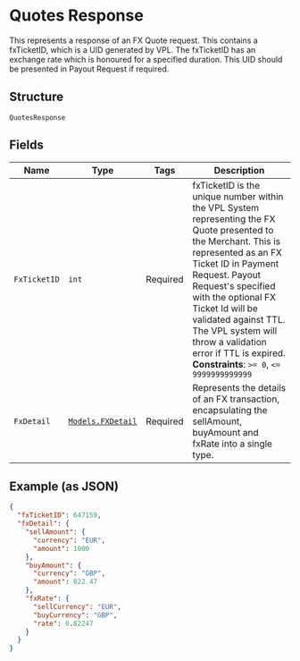 
# Quotes Response

This represents a response of an FX Quote request. This contains a fxTicketID, which is a UID generated by VPL. The fxTicketID has an exchange rate which is honoured for a  specified duration. This UID should be presented in Payout Request if required.

## Structure

`QuotesResponse`

## Fields

| Name | Type | Tags | Description |
|  --- | --- | --- | --- |
| `FxTicketID` | `int` | Required | fxTicketID is the unique number within the VPL System representing the FX Quote presented to the Merchant. This is represented as an FX Ticket ID in Payment Request. Payout Request's specified with the optional FX Ticket Id will be validated against TTL. The VPL system will throw a validation error if TTL is expired.<br>**Constraints**: `>= 0`, `<= 9999999999999` |
| `FxDetail` | [`Models.FXDetail`](../../doc/models/fx-detail.md) | Required | Represents the details of an FX transaction, encapsulating the sellAmount, buyAmount and fxRate into a single type. |

## Example (as JSON)

```json
{
  "fxTicketID": 647159,
  "fxDetail": {
    "sellAmount": {
      "currency": "EUR",
      "amount": 1000
    },
    "buyAmount": {
      "currency": "GBP",
      "amount": 822.47
    },
    "fxRate": {
      "sellCurrency": "EUR",
      "buyCurrency": "GBP",
      "rate": 0.82247
    }
  }
}
```

